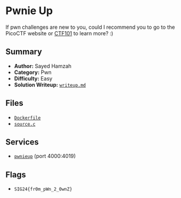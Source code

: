 # Pwnie Up

If pwn challenges are new to you, could I recommend you to go to the PicoCTF website or [CTF101](https://ctf101.org/binary-exploitation/overview/) to learn more? :)

## Summary
- **Author:** Sayed Hamzah
- **Category:** Pwn
- **Difficulty:** Easy
- **Solution Writeup:** [`writeup.md`](./soln/writeup.md)

## Files
- [`Dockerfile`](./dist/Dockerfile)
- [`source.c`](./dist/source.c)

## Services
- [`pwnieup`](./service) (port 4000:4019)

## Flags
- `SIG24{fr0m_pWn_2_0wnZ}`
